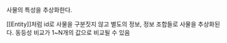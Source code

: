 사물의 특성을 추상화한다.

[[Entity]]처럼 id로 사물을 구분짓지 않고 별도의 정보, 정보 조합들로 사물을 추상화된다.
동등성 비교가 1~N개의 값으로 비교될 수 있음

